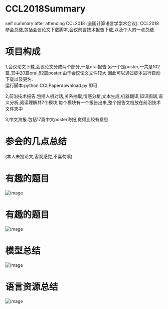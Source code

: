 # CCL2018Summary
self summary after attending CCL2018 (全国计算语言学学术会议), CCL2018参会总结,包括会议论文下载脚本,会议前言技术报告下载,以及个人的一点总结.

# 项目构成
1,会议论文下载,会议论文分成两个部分,一是oral报告,另一个是poster,一共是102篇.其中20篇oral,82篇poster.由于会议论文文件较大,因此可以通过脚本进行自动下载以及更名.  
运行脚本:python CCLPaperdownload.py 即可

2,前沿技术报告.包括人机对话,关系抽取,情感分析,文本生成,机器翻译,知识图谱,语义分析,阅读理解共7个模块,每个模块有一个报告出来,整个报告文档放在前沿技术文件夹中  

3,中文海报.包括17篇中文poster海报,觉得比较有意思  

# 参会的几点总结
(本人未投论文,客观感觉,不喜勿喷)
# 有趣的题目
![image](https://github.com/liuhuanyong/CCL2018Summary/blob/master/image/intresting_title.jpg)
# 有趣的题目
![image](https://github.com/liuhuanyong/CCL2018Summary/blob/master/image/intresting_title2.jpg)
# 模型总结
![image](https://github.com/liuhuanyong/CCL2018Summary/blob/master/image/model.jpg)
# 语言资源总结
![image](https://github.com/liuhuanyong/CCL2018Summary/blob/master/image/resources.jpg)

